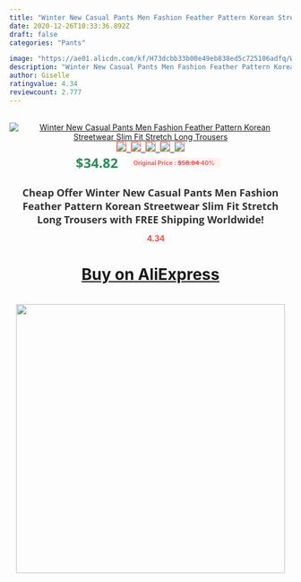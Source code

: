 ```yaml
---
title: "Winter New Casual Pants Men Fashion Feather Pattern Korean Streetwear Slim Fit Stretch Long Trousers"
date: 2020-12-26T10:33:36.892Z
draft: false
categories: "Pants"

image: "https://ae01.alicdn.com/kf/H73dcbb33b00e49eb838ed5c725106adfq/Winter-New-Casual-Pants-Men-Fashion-Feather-Pattern-Korean-Streetwear-Slim-Fit-Stretch-Long-Trousers.jpg"
description: "Winter New Casual Pants Men Fashion Feather Pattern Korean Streetwear Slim Fit Stretch Long Trousers"
author: Giselle
ratingvalue: 4.34
reviewcount: 2.777
---
```

<br>
<div style="text-align: center;">
<a href="https://s.click.aliexpress.com/e/_ALXcmD" target="_blank" rel="nofollow noopener noreferrer"><img alt="Winter New Casual Pants Men Fashion Feather Pattern Korean Streetwear Slim Fit Stretch Long Trousers" class="magnifier-image" src="https://ae01.alicdn.com/kf/H73dcbb33b00e49eb838ed5c725106adfq/Winter-New-Casual-Pants-Men-Fashion-Feather-Pattern-Korean-Streetwear-Slim-Fit-Stretch-Long-Trousers.jpg_640x640.jpg">
<br>
<img style="border:1px solid salmon" src="https://ae01.alicdn.com/kf/H73dcbb33b00e49eb838ed5c725106adfq/Winter-New-Casual-Pants-Men-Fashion-Feather-Pattern-Korean-Streetwear-Slim-Fit-Stretch-Long-Trousers.jpg_120x120.jpg">&nbsp;&nbsp;<img style="border:1px solid salmon" src="https://ae01.alicdn.com/kf/H60a1c7d88b3c426cb241ef78da2d4dbbd/Winter-New-Casual-Pants-Men-Fashion-Feather-Pattern-Korean-Streetwear-Slim-Fit-Stretch-Long-Trousers.jpg_120x120.jpg">&nbsp;&nbsp;<img style="border:1px solid salmon" src="https://ae01.alicdn.com/kf/H1d71702c6ed14c13acce92a192963ca4P/Winter-New-Casual-Pants-Men-Fashion-Feather-Pattern-Korean-Streetwear-Slim-Fit-Stretch-Long-Trousers.jpg_120x120.jpg">&nbsp;&nbsp;<img style="border:1px solid salmon" src="https://ae01.alicdn.com/kf/Hcd9de5371efe4ea6925b05ca5c87fad0l/Winter-New-Casual-Pants-Men-Fashion-Feather-Pattern-Korean-Streetwear-Slim-Fit-Stretch-Long-Trousers.jpg_120x120.jpg">&nbsp;&nbsp;<img style="border:1px solid salmon" src="https://ae01.alicdn.com/kf/Hf1bf9f669b584f668edbabd12a6f40ccw/Winter-New-Casual-Pants-Men-Fashion-Feather-Pattern-Korean-Streetwear-Slim-Fit-Stretch-Long-Trousers.jpg_120x120.jpg"></a></div><br0>
<div style="text-align: center;"><span style="background-color: white; border: 0px; box-sizing: border-box; color: seagreen; display: inline-block; font-family: &quot;open sans&quot; , &quot;arial&quot; , &quot;helvetica&quot; , sans-serif , &quot;heiti&quot;; font-size: 24px; font-stretch: inherit; font-weight: 700; line-height: inherit; margin: 0px 10px 0px 0px; padding: 0px; vertical-align: middle;">$34.82 </span>
<span style="background: rgb(255 , 241 , 241); border-radius: 3px; border: 0px; box-sizing: border-box; color: #ff4747; display: inline-block; font-family: inherit; font-size: 12px; font-stretch: inherit; font-style: inherit; font-variant: inherit; font-weight: 600; line-height: inherit; margin: 0px; padding: 2px 5px; transform: scale(0.9); vertical-align: middle;">Original Price : <b style="text-decoration: line-through;">$58.04 </b> 40%&nbsp;&nbsp;</span></div>
<h1 style="color: #333333; display: inline-block; font-family: &quot;open sans&quot; , &quot;arial&quot; , &quot;helvetica&quot; , sans-serif , &quot;heiti&quot;; font-size: 18px; font-stretch: inherit; font-weight: 700; text-align: center;">Cheap Offer Winter New Casual Pants Men Fashion Feather Pattern Korean Streetwear Slim Fit Stretch Long Trousers with FREE Shipping Worldwide!</h1>
<div style="color: #ff4747; text-align: center;">
<img src="https://4.bp.blogspot.com/-M0ZcTcb-5uY/XleCXlxnR4I/AAAAAAAAAEc/OrjgMkXV1oMQFaCRZj5HQwOCBcu3w1FegCPcBGAYYCw/s1600/star.png" style="height: 15px;">&nbsp;<b>4.34</b></div>
<div class="button_cont" align="center"><a class="buynow_a" href="https://s.click.aliexpress.com/e/_ALXcmD" target="_blank" rel="nofollow noopener noreferrer"><H1>Buy on AliExpress</H1></a></div><br>
<div class="separator" style="clear: both; text-align: center;">
<img src="https://lh3.googleusercontent.com/-pTy5HemUv9M/XlePHvY0dAI/AAAAAAAAAE4/0nX5iRUoIWY8eMW9Dpxeirr157OZliDIgCLcBGAsYHQ/s1600/badge.gif" width="480">
</div>
